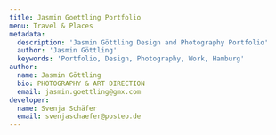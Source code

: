 ```yaml
---
title: Jasmin Goettling Portfolio
menu: Travel & Places
metadata:
  description: 'Jasmin Göttling Design and Photography Portfolio'
  author: 'Jasmin Göttling'
  keywords: 'Portfolio, Design, Photography, Work, Hamburg'
author:
  name: Jasmin Gōttling
  bio: PHOTOGRAPHY & ART DIRECTION
  email: jasmin.goettling@gmx.com
developer:
  name: Svenja Schäfer
  email: svenjaschaefer@posteo.de
---
```

